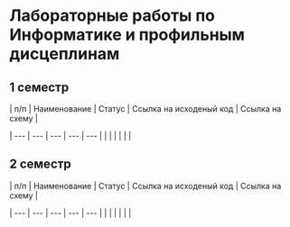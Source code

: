 
# Лабораторные работы по Информатике и профильным дисцеплинам

## 1 семестр

| п/п | Наименование | Статус | Ссылка на исходеный код | Ссылка на схему |

| --- | --- | --- | --- | --- |
|     |     |     |     |     |

## 2 семестр 

| п/п | Наименование | Статус | Ссылка на исходеный код | Ссылка на схему |

| --- | --- | --- | --- | --- |
|     |     |     |     |     |

